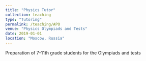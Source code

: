 ```yaml
---
title: "Physics Tutor"
collection: teaching
type: "Tutoring"
permalink: /teaching/APO
venue: "Physics Olympiads and Tests"
date: 2019-01-01
location: "Moscow, Russia"
---
```

Preparation of 7-11th grade students for the Olympiads and tests

